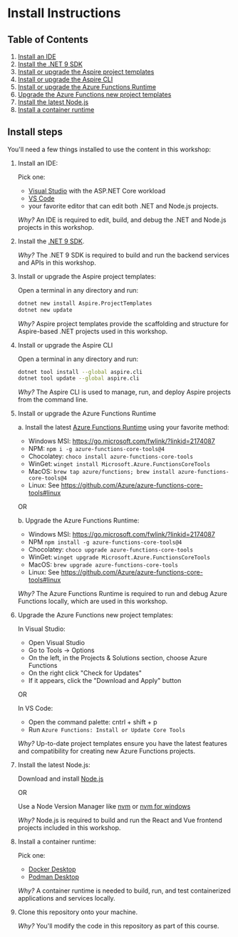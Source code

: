 Install Instructions
====================


Table of Contents
-----------------

1. [Install an IDE](#1-install-an-ide)
2. [Install the .NET 9 SDK](#2-install-the-net-9-sdk)
3. [Install or upgrade the Aspire project templates](#3-install-or-upgrade-the-aspire-project-templates)
4. [Install or upgrade the Aspire CLI](#4-install-or-upgrade-the-aspire-cli)
5. [Install or upgrade the Azure Functions Runtime](#5-install-or-upgrade-the-azure-functions-runtime)
6. [Upgrade the Azure Functions new project templates](#6-upgrade-the-azure-functions-new-project-templates)
7. [Install the latest Node.js](#7-install-the-latest-nodejs)
8. [Install a container runtime](#8-install-a-container-runtime)


Install steps
-------------

You'll need a few things installed to use the content in this workshop:

1. Install an IDE:

   Pick one:

   - [Visual Studio](https://visualstudio.microsoft.com/downloads/) with the ASP.NET Core workload
   - [VS Code](https://code.visualstudio.com/download)
   - your favorite editor that can edit both .NET and Node.js projects.

   *Why?* An IDE is required to edit, build, and debug the .NET and Node.js projects in this workshop.

2. Install the [.NET 9 SDK](https://dotnet.microsoft.com/en-us/download/dotnet).

   *Why?* The .NET 9 SDK is required to build and run the backend services and APIs in this workshop.

3. Install or upgrade the Aspire project templates:

   Open a terminal in any directory and run:

   ```sh
   dotnet new install Aspire.ProjectTemplates
   dotnet new update
   ```

   *Why?* Aspire project templates provide the scaffolding and structure for Aspire-based .NET projects used in this workshop.

4. Install or upgrade the Aspire CLI

   Open a terminal in any directory and run:

   ```sh
   dotnet tool install --global aspire.cli
   dotnet tool update --global aspire.cli
   ```

   *Why?* The Aspire CLI is used to manage, run, and deploy Aspire projects from the command line.

5. Install or upgrade the Azure Functions Runtime

   a. Install the latest [Azure Functions Runtime](https://github.com/Azure/azure-functions-core-tools#installing) using your favorite method:

      - Windows MSI: https://go.microsoft.com/fwlink/?linkid=2174087
      - NPM: `npm i -g azure-functions-core-tools@4`
      - Chocolatey: `choco install azure-functions-core-tools`
      - WinGet: `winget install Microsoft.Azure.FunctionsCoreTools`
      - MacOS: `brew tap azure/functions; brew install azure-functions-core-tools@4`
      - Linux: See https://github.com/Azure/azure-functions-core-tools#linux

   OR

   b. Upgrade the Azure Functions Runtime:

      - Windows MSI: https://go.microsoft.com/fwlink/?linkid=2174087
      - NPM `npm install -g azure-functions-core-tools@4`
      - Chocolatey: `choco upgrade azure-functions-core-tools`
      - WinGet: `winget upgrade Microsoft.Azure.FunctionsCoreTools`
      - MacOS: `brew upgrade azure-functions-core-tools`
      - Linux: See https://github.com/Azure/azure-functions-core-tools#linux

   *Why?* The Azure Functions Runtime is required to run and debug Azure Functions locally, which are used in this workshop.

6. Upgrade the Azure Functions new project templates:

   In Visual Studio:

   - Open Visual Studio
   - Go to Tools -> Options
   - On the left, in the Projects & Solutions section, choose Azure Functions
   - On the right click "Check for Updates"
   - If it appears, click the "Download and Apply" button

   OR

   In VS Code:

   - Open the command palette: cntrl + shift + p
   - Run `Azure Functions: Install or Update Core Tools`

   *Why?* Up-to-date project templates ensure you have the latest features and compatibility for creating new Azure Functions projects.

7. Install the latest Node.js:

   Download and install [Node.js](https://nodejs.org/en/download)

   OR

   Use a Node Version Manager like [nvm](https://github.com/nvm-sh/nvm) or [nvm for windows](https://github.com/coreybutler/nvm-windows)

   *Why?* Node.js is required to build and run the React and Vue frontend projects included in this workshop.

8. Install a container runtime:

   Pick one:

   - [Docker Desktop](https://www.docker.com/products/docker-desktop/)
   - [Podman Desktop](https://podman-desktop.io/downloads)

   *Why?* A container runtime is needed to build, run, and test containerized applications and services locally.

9. Clone this repository onto your machine.

   *Why?* You'll modify the code in this repository as part of this course.
